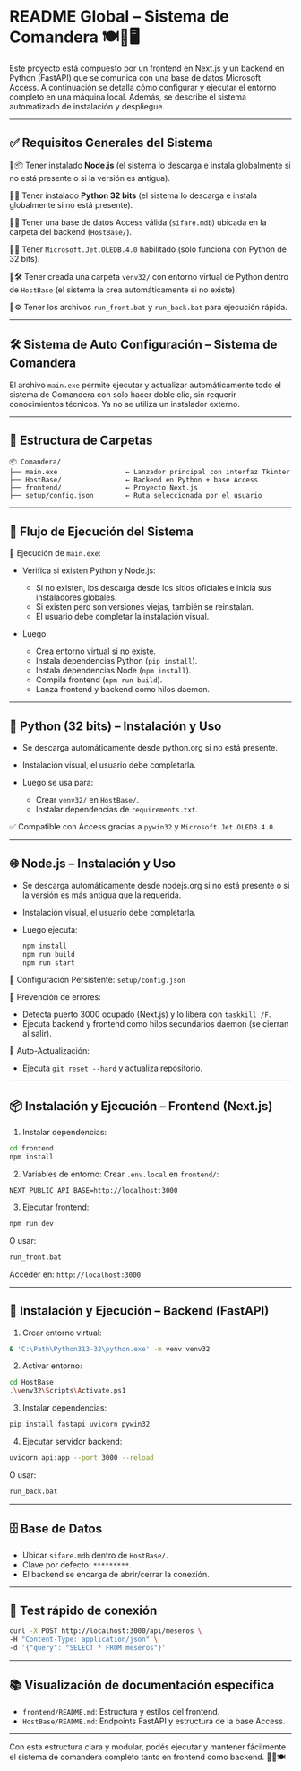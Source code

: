 # README Global – Sistema de Comandera 🍽️📜🖥️

Este proyecto está compuesto por un frontend en Next.js y un backend en Python (FastAPI) que se comunica con una base de datos Microsoft Access. A continuación se detalla cómo configurar y ejecutar el entorno completo en una máquina local. Además, se describe el sistema automatizado de instalación y despliegue.

---

## ✅ Requisitos Generales del Sistema

🔸📦 Tener instalado **Node.js** (el sistema lo descarga e instala globalmente si no está presente o si la versión es antigua).

🔸🐍 Tener instalado **Python 32 bits** (el sistema lo descarga e instala globalmente si no está presente).

🔸📁 Tener una base de datos Access válida (`sifare.mdb`) ubicada en la carpeta del backend (`HostBase/`).

🔸🧩 Tener `Microsoft.Jet.OLEDB.4.0` habilitado (solo funciona con Python de 32 bits).

🔸🛠️ Tener creada una carpeta `venv32/` con entorno virtual de Python dentro de `HostBase` (el sistema la crea automáticamente si no existe).

🔸⚙️ Tener los archivos `run_front.bat` y `run_back.bat` para ejecución rápida.

---

## 🛠️ Sistema de Auto Configuración – Sistema de Comandera

El archivo `main.exe` permite ejecutar y actualizar automáticamente todo el sistema de Comandera con solo hacer doble clic, sin requerir conocimientos técnicos. Ya no se utiliza un instalador externo.

---

## 📁 Estructura de Carpetas

```
📦 Comandera/
├── main.exe                 ← Lanzador principal con interfaz Tkinter
├── HostBase/                ← Backend en Python + base Access
├── frontend/                ← Proyecto Next.js
├── setup/config.json        ← Ruta seleccionada por el usuario
```

---

## 🚦 Flujo de Ejecución del Sistema

🔹 Ejecución de `main.exe`:

* Verifica si existen Python y Node.js:

  * Si no existen, los descarga desde los sitios oficiales e inicia sus instaladores globales.
  * Si existen pero son versiones viejas, también se reinstalan.
  * El usuario debe completar la instalación visual.

* Luego:

  * Crea entorno virtual si no existe.
  * Instala dependencias Python (`pip install`).
  * Instala dependencias Node (`npm install`).
  * Compila frontend (`npm run build`).
  * Lanza frontend y backend como hilos daemon.

---

## 🐍 Python (32 bits) – Instalación y Uso

* Se descarga automáticamente desde python.org si no está presente.
* Instalación visual, el usuario debe completarla.
* Luego se usa para:

  * Crear `venv32/` en `HostBase/`.
  * Instalar dependencias de `requirements.txt`.

✅ Compatible con Access gracias a `pywin32` y `Microsoft.Jet.OLEDB.4.0`.

---

## 🌐 Node.js – Instalación y Uso

* Se descarga automáticamente desde nodejs.org si no está presente o si la versión es más antigua que la requerida.
* Instalación visual, el usuario debe completarla.
* Luego ejecuta:

  ```bash
  npm install
  npm run build
  npm run start
  ```

🧠 Configuración Persistente: `setup/config.json`

🚨 Prevención de errores:

* Detecta puerto 3000 ocupado (Next.js) y lo libera con `taskkill /F`.
* Ejecuta backend y frontend como hilos secundarios daemon (se cierran al salir).

🔁 Auto-Actualización:

* Ejecuta `git reset --hard` y actualiza repositorio.

---

## 📦 Instalación y Ejecución – Frontend (Next.js)

1. Instalar dependencias:

```bash
cd frontend
npm install
```

2. Variables de entorno:
   Crear `.env.local` en `frontend/`:

```
NEXT_PUBLIC_API_BASE=http://localhost:3000
```

3. Ejecutar frontend:

```bash
npm run dev
```

O usar:

```bash
run_front.bat
```

Acceder en: `http://localhost:3000`

---

## 🐍 Instalación y Ejecución – Backend (FastAPI)

1. Crear entorno virtual:

```bash
& 'C:\Path\Python313-32\python.exe' -m venv venv32
```

2. Activar entorno:

```bash
cd HostBase
.\venv32\Scripts\Activate.ps1
```

3. Instalar dependencias:

```bash
pip install fastapi uvicorn pywin32
```

4. Ejecutar servidor backend:

```bash
uvicorn api:app --port 3000 --reload
```

O usar:

```bash
run_back.bat
```

---

## 🗄️ Base de Datos

* Ubicar `sifare.mdb` dentro de `HostBase/`.
* Clave por defecto: `*********`.
* El backend se encarga de abrir/cerrar la conexión.

---

## 🧪 Test rápido de conexión

```bash
curl -X POST http://localhost:3000/api/meseros \
-H "Content-Type: application/json" \
-d '{"query": "SELECT * FROM meseros"}'
```

---

## 📚 Visualización de documentación específica

* `frontend/README.md`: Estructura y estilos del frontend.
* `HostBase/README.md`: Endpoints FastAPI y estructura de la base Access.

---

Con esta estructura clara y modular, podés ejecutar y mantener fácilmente el sistema de comandera completo tanto en frontend como backend. 🚀🧩🍽️
